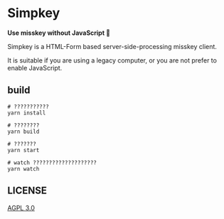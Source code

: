 # Simpkey

**Use misskey without JavaScript 🥴**

Simpkey is a HTML-Form based server-side-processing misskey client.

It is suitable if you are using a legacy computer, or you are not prefer to enable JavaScript.

## build

```
# ???????????
yarn install

# ????????
yarn build

# ???????
yarn start

# watch ????????????????????
yarn watch
```

## LICENSE

[AGPL 3.0](LICENSE)